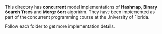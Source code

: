 This directory has **concurrent** model implementations of **Hashmap**, **Binary Search Trees** and **Merge Sort** algorithm. They have been implemented as part of the concurrent programming course at the University of Florida.

Follow each folder to get more implementation details.
